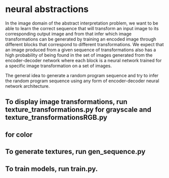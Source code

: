# neural abstractions

In the image domain of the abstract interpretation problem, we want to be able to learn the correct
sequence that will transform an input image to its corresponding output image and from that infer which image
transformations can be generated by training an encoded image through different blocks that correspond to
different transformations. We expect that an image produced from a given sequence of transformations also has
a high probability of being found in the set of images generated from the encoder-decoder network where each
block is a neural network trained for a specific image transformation on a set of images.

The general idea to generate a random program sequence and try to infer the random program sequence using any
form of encoder-decoder neural network architecture.

To display image transformations, run texture_transformations.py for grayscale and texture_transformationsRGB.py
----------------------------------------------------------------------------------------------------------------
for color
-----------------------------------------
To generate textures, run gen_sequence.py
-----------------------------------------
To train models, run train.py.
-----------------------------------------

